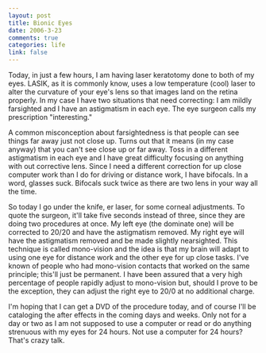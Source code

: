 ```yaml
--- 
layout: post
title: Bionic Eyes
date: 2006-3-23
comments: true
categories: life
link: false
---
```

Today, in just a few hours, I am having laser keratotomy done to both of my eyes. LASIK, as it is commonly know, uses a low temperature (cool) laser to alter the curvature of your eye's lens so that images land on the retina properly. In my case I have two situations that need correcting: I am mildly farsighted and I have an astigmatism in each eye. The eye surgeon calls my prescription "interesting."

A common misconception about farsightedness is that people can see things far away just not close up. Turns out that it means (in my case anyway) that you can't see close up or far away. Toss in a different astigmatism in each eye and I have great difficulty focusing on anything with out corrective lens. Since I need a different correction for up close computer work than I do for driving or distance work, I have bifocals. In a word, glasses suck. Bifocals suck twice as there are two lens in your way all the time.

So today I go under the knife, er laser, for some corneal adjustments. To quote the surgeon, it'll take five seconds instead of three, since they are doing two procedures at once. My left eye (the dominate one) will be corrected to 20/20 and have the astigmatism removed. My right eye will have the astigmatism removed and be made slightly nearsighted. This technique is called mono-vision and the idea is that my brain will adapt to using one eye for distance work and the other eye for up close tasks. I've known of people who had mono-vision contacts that worked on the same principle; this'll just be permanent. I have been assured that a very high percentage of people rapidly adjust to mono-vision but, should I prove to be the exception, they can adjust the right eye to 20/0 at no additional charge.

I'm hoping that I can get a DVD of the procedure today, and of course I'll be cataloging the after effects in the coming days and weeks. Only not for a day or two as I am not supposed to use a computer or read or do anything strenuous with my eyes for 24 hours. Not use a computer for 24 hours? That's crazy talk.
